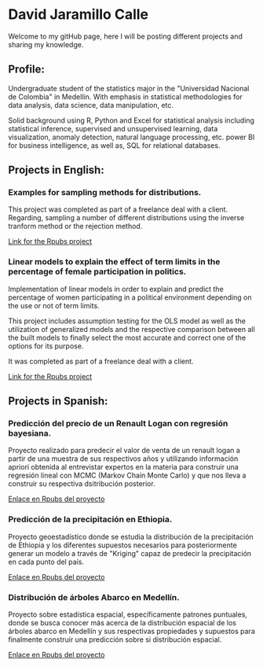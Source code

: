# David Jaramillo Calle

Welcome to my gitHub page, here I will be posting different projects and sharing my knowledge.

## Profile: 

Undergraduate student of the statistics major in the "Universidad Nacional de Colombia" in Medellin. With emphasis in statistical methodologies for data analysis, data science, data manipulation, etc.

Solid background using R, Python and Excel for statistical analysis including statistical inference, supervised and unsupervised learning, data visualization, anomaly detection, natural language processing, etc. power BI for business intelligence, as well as, SQL for relational databases.

## Projects in English:

### Examples for sampling methods for distributions.
This project was completed as part of a freelance deal with a client. Regarding, sampling a number of different distributions using the inverse tranform method or the rejection method.

[Link for the Rpubs project](https://rpubs.com/DavidJara2201/806098)

### Linear models to explain the effect of term limits in the percentage of female participation in politics.
Implementation of linear models in order to explain and predict the percentage of women participating in a political environment depending on the use or not of term limits.

This project includes assumption testing for the OLS model as well as the utilization of generalized models and the respective comparison between all the built models to finally select the most accurate and correct one of the options for its purpose.

It was completed as part of a freelance deal with a client.

[Link for the Rpubs project](https://rpubs.com/DavidJara2201/807861)


## Projects in Spanish:

### Predicción del precio de un Renault Logan con regresión bayesiana. 
Proyecto realizado para predecir el valor de venta de un renault logan a partir de una muestra de sus respectivos años y utilizando información apriori obtenida al entrevistar expertos en la materia para construir una regresión lineal con MCMC (Markov Chain Monte Carlo) y que nos lleva a construir su respectiva dsitribución posterior.

[Enlace en Rpubs del proyecto](https://rpubs.com/DavidJara2201/805412)

### Predicción de la precipitación en Ethiopia.
Proyecto geoestadístico donde se estudia la distribución de la precipitación de Ethiopia y los diferentes supuestos necesarios para posteriormente generar un modelo a través de "Kriging" capaz de predecir la precipitación en cada punto del país.

[Enlace en Rpubs del proyecto](https://rpubs.com/DavidJara2201/805583)

### Distribución de árboles Abarco en Medellín.
Proyecto sobre estadística espacial, específicamente patrones puntuales, donde se busca conocer más acerca de la distribución espacial de los árboles abarco en Medellín y sus respectivas propiedades y supuestos para finalmente construir una predicción sobre si distribución espacial.

[Enlace en Rpubs del proyecto](https://rpubs.com/DavidJara2201/805946)


